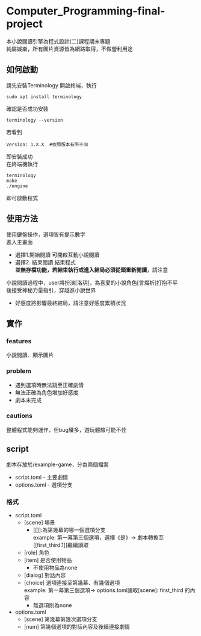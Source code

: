 # Computer_Programming-final-project
本小說閱讀引擎為程式設計(二)課程期末專題  
純屬娛樂，所有圖片資源皆為網路取得，不做營利用途  
## 如何啟動
請先安裝Terminology
開啟終端，執行
```
sudo apt install terminology
```
確認是否成功安裝
```
terminology --version
```
若看到
```
Version: 1.X.X  #依照版本有所不同
```
即安裝成功  
在終端機執行
```
terminology
make
./engine
```
即可啟動程式
## 使用方法
使用鍵盤操作，選項皆有提示數字  
進入主畫面  
* 選擇1.開始閱讀
  可開啟互動小說閱讀  
* 選擇2. 結束閱讀
  結束程式  
**並無存檔功能，若結束執行或進入結局必須從頭重新閱讀**，請注意  
  
小說閱讀過程中，user將扮演[洛玥]，為喜愛的小說角色[言煜祈]打抱不平  
後接受神秘力量指引，穿越進小說世界
* 好感度將影響最終結局，請注意好感度累積狀況
## 實作
### features
小說閱讀、顯示圖片
### problem
* 遇到選項時無法跳至正確劇情
* 無法正確為角色增加好感度
* 劇本未完成
### cautions
整體程式能夠運作，但bug蠻多，遊玩體驗可能不佳
## script
劇本存放於/example-game，分為兩個檔案
* script.toml - 主要劇情
* options.toml - 選項分支
### 格式
* script.toml
    * [scene] 場景
      * [[]]:為第幾幕的哪一個選項分支  
      example: 第一幕第三個選項，選擇《是》→ 劇本轉換至[[first_third.1]]繼續讀取
    * [role] 角色
    * [item] 是否使用物品
        * 不使用物品為none
    * [dialog] 對話內容
    * [choice] 選項連接至第幾幕、有幾個選項  
    example: 第一幕第三個選項→ options.toml讀取[scene]: first_third 的內容
        * 無選項則為none
* options.toml
    * [scene] 第幾幕第幾次選項分支
    * [num] 第幾個選項的對話內容及後續連接劇情
